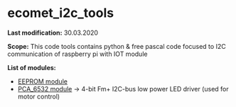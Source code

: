 # ecomet_i2c_tools

**Last modification:** 30.03.2020

**Scope:**
This code tools contains python & free pascal code focused to I2C communication of raspberry pi with IOT module

**List of modules:**

* [EEPROM module](i2c_pkg/eeprom_pkg/documentation/eeprom_IIC.md)
* [PCA_6532 module](fpc/pca6532/pca6532_IIC.md) -> 4-bit Fm+ I2C-bus low power LED driver (used for motor control)
